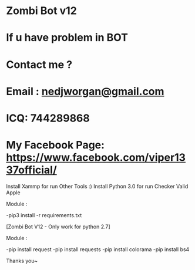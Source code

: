 # Zombi Bot v12
# If u have problem in BOT
# Contact me ?
# Email : nedjworgan@gmail.com
# ICQ: 744289868
# My Facebook Page: https://www.facebook.com/viper1337official/

Install Xammp for run Other Tools :)
Install Python 3.0 for run Checker Valid Apple

Module :

-pip3 install -r requirements.txt

[Zombi Bot V12  - Only work for python 2.7]

Module :

-pip install request
-pip install requests
-pip install colorama
-pip install bs4

Thanks you~

